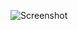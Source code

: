 ![Screenshot](https://raw.githubusercontent.com/Cryakl/Ultimate-RAT-Collection/refs/heads/main/Breach/Breach%202001/Screenshot.png)
